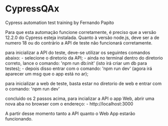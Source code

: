 # CypressQAx
Cypress automation test training by Fernando Papito

Para que esta automação funcione corretamente, é preciso que a versão 12.2.0 do Cypress esteja instalada.
Quanto à versão node.js, deve ser a de numero 18 ou do contrário a API de teste não funcionará corretamente.

para inicializar a API do teste, deve-se utilizar os seguintes comandos abaixo:
    - selecione o diretorio da API;
    - ainda no terminal dentro do diretorio correto, lance o comando: 'npm run db:init' (isto irá criar um db para testes);
    - depois disso entrar com o comando: 'npm run dev' (agora irá aparecer um msg que o app está no ar);

para inicializar a web de teste, basta estar no diretorio de web e entrar com o comando: 'npm run dev'

concluido os 2 passos acima, para incializar a API o app Web, abrir uma nova aba no browser com o endereço: 
    - http://localhost:3000

A partir desse momento tanto a API quanto o Web App estarão funcionando.


